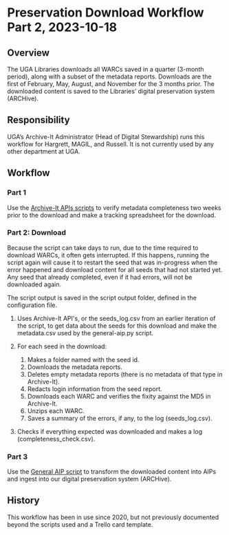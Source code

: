 # Preservation Download Workflow Part 2, 2023-10-18

## Overview

The UGA Libraries downloads all WARCs saved in a quarter (3-month period), along with a subset of the metadata reports.
Downloads are the first of February, May, August, and November for the 3 months prior.
The downloaded content is saved to the Libraries’ digital preservation system (ARCHive).

## Responsibility

UGA’s Archive-It Administrator (Head of Digital Stewardship) runs this workflow for Hargrett, MAGIL, and Russell.
It is not currently used by any other department at UGA.

## Workflow

### Part 1

Use the [Archive-It APIs scripts](https://github.com/uga-libraries/web-archive-it-api) 
to verify metadata completeness two weeks prior to the download and make a tracking spreadsheet for the download.

### Part 2: Download

Because the script can take days to run, due to the time required to download WARCs, it often gets interrupted. 
If this happens, running the script again will cause it to restart the seed that was in-progress when the error happened 
and download content for all seeds that had not started yet.
Any seed that already completed, even if it had errors, will not be downloaded again.

The script output is saved in the script output folder, defined in the configuration file.

1. Uses Archive-It API's, or the seeds_log.csv from an earlier iteration of the script, 
   to get data about the seeds for this download and make the metadata.csv used by the general-aip.py script. 
   

2. For each seed in the download:
   1. Makes a folder named with the seed id.
   2. Downloads the metadata reports.
   3. Deletes empty metadata reports (there is no metadata of that type in Archive-It).
   4. Redacts login information from the seed report.
   5. Downloads each WARC and verifies the fixity against the MD5 in Archive-It.
   6. Unzips each WARC.      
   7. Saves a summary of the errors, if any, to the log (seeds_log.csv).

   
3. Checks if everything expected was downloaded and makes a log (completeness_check.csv).


### Part 3

Use the [General AIP script](https://github.com/uga-libraries/general-aip) 
to transform the downloaded content into AIPs and ingest into our digital preservation system (ARCHive). 

   
## History

This workflow has been in use since 2020, but not previously documented beyond the scripts used and a Trello card template.